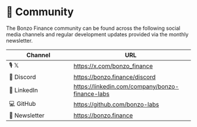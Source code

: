 # 🎉 Community

The Bonzo Finance community can be found across the following social media channels and regular development updates provided via the monthly newsletter.

<table><thead><tr><th width="160">Channel</th><th>URL</th></tr></thead><tbody><tr><td>🎙️ 𝕏</td><td><a href="https://x.com/bonzo_finance">https://x.com/bonzo_finance</a></td></tr><tr><td>👾 Discord</td><td><a href="https://bonzo.finance/discord">https://bonzo.finance/discord</a></td></tr><tr><td>💼 LinkedIn</td><td><a href="https://linkedin.com/company/bonzo-finance-labs">https://linkedin.com/company/bonzo-finance-labs</a></td></tr><tr><td>💻 GitHub</td><td><a href="https://github.com/bonzo-labs">https://github.com/bonzo-labs</a></td></tr><tr><td>💌 Newsletter</td><td><a href="https://bonzo.finance">https://bonzo.finance</a></td></tr></tbody></table>

